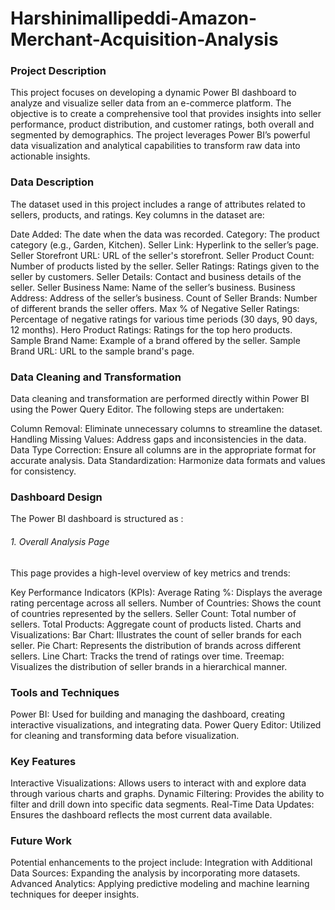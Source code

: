 # Harshinimallipeddi-Amazon-Merchant-Acquisition-Analysis

### Project Description
This project focuses on developing a dynamic Power BI dashboard to analyze and visualize seller data from an e-commerce platform. The objective is to create a comprehensive tool that provides insights into seller performance, product distribution, and customer ratings, both overall and segmented by demographics. The project leverages Power BI’s powerful data visualization and analytical capabilities to transform raw data into actionable insights.

### Data Description
The dataset used in this project includes a range of attributes related to sellers, products, and ratings. Key columns in the dataset are:

Date Added: The date when the data was recorded.
Category: The product category (e.g., Garden, Kitchen).
Seller Link: Hyperlink to the seller’s page.
Seller Storefront URL: URL of the seller's storefront.
Seller Product Count: Number of products listed by the seller.
Seller Ratings: Ratings given to the seller by customers.
Seller Details: Contact and business details of the seller.
Seller Business Name: Name of the seller’s business.
Business Address: Address of the seller’s business.
Count of Seller Brands: Number of different brands the seller offers.
Max % of Negative Seller Ratings: Percentage of negative ratings for various time periods (30 days, 90 days, 12 months).
Hero Product Ratings: Ratings for the top hero products.
Sample Brand Name: Example of a brand offered by the seller.
Sample Brand URL: URL to the sample brand's page.

### Data Cleaning and Transformation
Data cleaning and transformation are performed directly within Power BI using the Power Query Editor. The following steps are undertaken:

Column Removal: Eliminate unnecessary columns to streamline the dataset.
Handling Missing Values: Address gaps and inconsistencies in the data.
Data Type Correction: Ensure all columns are in the appropriate format for accurate analysis.
Data Standardization: Harmonize data formats and values for consistency.
### Dashboard Design
The Power BI dashboard is structured as :

###### 1. Overall Analysis Page
This page provides a high-level overview of key metrics and trends:

Key Performance Indicators (KPIs):
Average Rating %: Displays the average rating percentage across all sellers.
Number of Countries: Shows the count of countries represented by the sellers.
Seller Count: Total number of sellers.
Total Products: Aggregate count of products listed.
Charts and Visualizations:
Bar Chart: Illustrates the count of seller brands for each seller.
Pie Chart: Represents the distribution of brands across different sellers.
Line Chart: Tracks the trend of ratings over time.
Treemap: Visualizes the distribution of seller brands in a hierarchical manner.

### Tools and Techniques
Power BI: Used for building and managing the dashboard, creating interactive visualizations, and integrating data.
Power Query Editor: Utilized for cleaning and transforming data before visualization.
### Key Features
Interactive Visualizations: Allows users to interact with and explore data through various charts and graphs.
Dynamic Filtering: Provides the ability to filter and drill down into specific data segments.
Real-Time Data Updates: Ensures the dashboard reflects the most current data available.
### Future Work
Potential enhancements to the project include:
Integration with Additional Data Sources: Expanding the analysis by incorporating more datasets.
Advanced Analytics: Applying predictive modeling and machine learning techniques for deeper insights.
